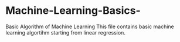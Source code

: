 # Machine-Learning-Basics-
Basic Algorithm of Machine Learning
This file contains basic machine learning algortihm starting from linear regression.
